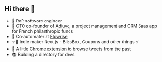## Hi there 👋

- 💎 RoR software engineer
- 🤝 CTO co-founder of <a href="https://www.adiuvo.app/">Adiuvo</a>, a project management and CRM Saas app for French philanthropic funds
- 🤖 Co-automater at <a href="https://flowrise.me/">Flowrise</a>
- ✨🌱 Indie maker Next.js - BlissBox, Coupons and other things ⚡️
- 🚀 A little [Chrome extension](https://www.producthunt.com/posts/time-machine-x) to browse tweets from the past
- 📚 Building a directory for devs
